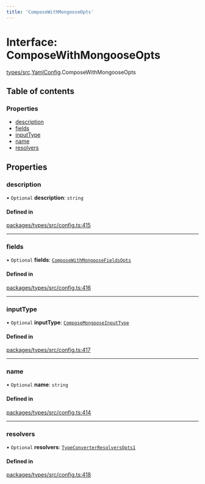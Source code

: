 ```yaml
---
title: 'ComposeWithMongooseOpts'
---
```


# Interface: ComposeWithMongooseOpts

[types/src](../modules/types_src).[YamlConfig](../modules/types_src.YamlConfig).ComposeWithMongooseOpts

## Table of contents

### Properties

- [description](types_src.YamlConfig.ComposeWithMongooseOpts#description)
- [fields](types_src.YamlConfig.ComposeWithMongooseOpts#fields)
- [inputType](types_src.YamlConfig.ComposeWithMongooseOpts#inputtype)
- [name](types_src.YamlConfig.ComposeWithMongooseOpts#name)
- [resolvers](types_src.YamlConfig.ComposeWithMongooseOpts#resolvers)

## Properties

### description

• `Optional` **description**: `string`

#### Defined in

[packages/types/src/config.ts:415](https://github.com/Urigo/graphql-mesh/blob/master/packages/types/src/config.ts#L415)

___

### fields

• `Optional` **fields**: [`ComposeWithMongooseFieldsOpts`](types_src.YamlConfig.ComposeWithMongooseFieldsOpts)

#### Defined in

[packages/types/src/config.ts:416](https://github.com/Urigo/graphql-mesh/blob/master/packages/types/src/config.ts#L416)

___

### inputType

• `Optional` **inputType**: [`ComposeMongooseInputType`](types_src.YamlConfig.ComposeMongooseInputType)

#### Defined in

[packages/types/src/config.ts:417](https://github.com/Urigo/graphql-mesh/blob/master/packages/types/src/config.ts#L417)

___

### name

• `Optional` **name**: `string`

#### Defined in

[packages/types/src/config.ts:414](https://github.com/Urigo/graphql-mesh/blob/master/packages/types/src/config.ts#L414)

___

### resolvers

• `Optional` **resolvers**: [`TypeConverterResolversOpts1`](types_src.YamlConfig.TypeConverterResolversOpts1)

#### Defined in

[packages/types/src/config.ts:418](https://github.com/Urigo/graphql-mesh/blob/master/packages/types/src/config.ts#L418)
